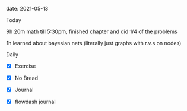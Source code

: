 date: 2021-05-13


Today

9h 20m math till 5:30pm, finished chapter and did 1/4 of the problems

1h learned about bayesian nets (literally just graphs with r.v.s on nodes)

Daily
- [x] Exercise
- [x] No Bread
- [x] Journal
- [x] flowdash journal

